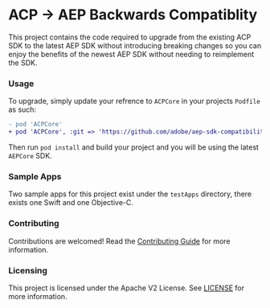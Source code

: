 # ACP -> AEP Backwards Compatiblity

This project contains the code required to upgrade from the existing ACP SDK to the latest AEP SDK without introducing breaking changes so you can enjoy the benefits of the newest AEP SDK without needing to reimplement the SDK.

### Usage
To upgrade, simply update your refrence to `ACPCore` in your projects `Podfile` as such:
```diff
- pod 'ACPCore'
+ pod 'ACPCore', :git => 'https://github.com/adobe/aep-sdk-compatibility-ios.git', :branch => 'main'
```

Then run `pod install` and build your project and you will be using the latest `AEPCore` SDK.

### Sample Apps
Two sample apps for this project exist under the `testApps` directory, there exists one Swift and one Objective-C. 

### Contributing

Contributions are welcomed! Read the [Contributing Guide](./.github/CONTRIBUTING.md) for more information.

### Licensing

This project is licensed under the Apache V2 License. See [LICENSE](LICENSE) for more information.
